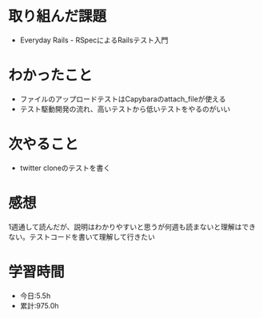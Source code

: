 # 取り組んだ課題
- Everyday Rails - RSpecによるRailsテスト入門
# わかったこと
- ファイルのアップロードテストはCapybaraのattach_fileが使える
- テスト駆動開発の流れ、高いテストから低いテストをやるのがいい
# 次やること
- twitter cloneのテストを書く
# 感想
1週通して読んだが、説明はわかりやすいと思うが何週も読まないと理解はできない。テストコードを書いて理解して行きたい
# 学習時間
- 今日:5.5h
- 累計:975.0h